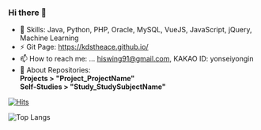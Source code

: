 ### Hi there 👋

- 🌱 Skills: Java, Python, PHP, Oracle, MySQL, VueJS, JavaScript, jQuery, Machine Learning
- ⚡ Git Page: https://kdstheace.github.io/
- 📫 How to reach me: ... hiswing91@gmail.com, KAKAO ID: yonseiyongin
- 💬 About Repositories:<br>
  **Projects > "Project_ProjectName"**<br>
  **Self-Studies > "Study_StudySubjectName"**<br>
  
  
[![Hits](https://hits.seeyoufarm.com/api/count/incr/badge.svg?url=https%3A%2F%2Fgithub.com%2Fkdstheace&count_bg=%2379C83D&title_bg=%23555555&icon=&icon_color=%23E7E7E7&title=hits&edge_flat=false)](https://hits.seeyoufarm.com)

![Top Langs](https://github-readme-stats.vercel.app/api/top-langs/?username=kdstheace&layout=compact)

<!--
**kdstheace/kdstheace** is a ✨ _special_ ✨ repository because its `README.md` (this file) appears on your GitHub profile.

Here are some ideas to get you started:



- 👯 I’m looking to collaborate on ...
- 🤔 I’m looking for help with ...


- 😄 Pronouns: ...

-->
